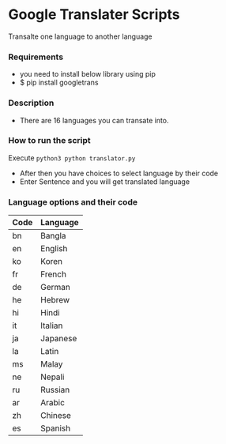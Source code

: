 # Google Translater Scripts	

Transalte one language to another language	

### Requirements	
- you need to install below library using pip	
- $ pip install googletrans 	
### Description	
- There are 16 languages you can transate into.	

### How to run the script	
Execute `python3 python translator.py`	
- After then you have choices to select language by their code	
- Enter Sentence and you will get translated language	

### Language options and their code	
| Code      | Language |	
| ----------- | ----------- |	
| bn       |       Bangla       |	
| en       |       English       |	
| ko       |       Koren       |	
| fr       |       French       |	
| de       |       German       |	
| he       |       Hebrew       |	
| hi       |       Hindi       |	
| it       |       Italian       |	
| ja       |       Japanese       |	
| la       |       Latin       |	
| ms       |       Malay       |	
| ne       |       Nepali       |	
| ru       |       Russian       |	
| ar       |       Arabic       |	
| zh       |       Chinese       |	
| es       |       Spanish       |	



